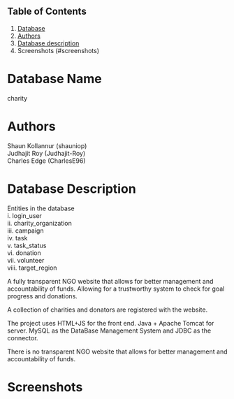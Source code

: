 ## Table of Contents
1. [Database](#database-name)
2. [Authors](#authors)
3. [Database description](#database-description)
4. Screenshots (#screenshots)
 
# Database Name
charity

# Authors
Shaun Kollannur (shauniop)  
Judhajit Roy (Judhajit-Roy)  
Charles Edge (CharlesE96)  

# Database Description
Entities in the database  
i. login_user  
ii. charity_organization  
iii. campaign  
iv. task  
v. task_status  
vi.  donation  
vii. volunteer  
viii. target_region  


A fully transparent NGO website that allows for better management and accountability of funds. Allowing for a trustworthy system to check for goal progress and donations.

A collection of charities and donators are registered with the website.

The project uses HTML+JS for the front end.  Java + Apache Tomcat for server. MySQL as the DataBase Management System and JDBC as the connector.

There is no transparent NGO website that allows for better management and accountability of funds.

# Screenshots
